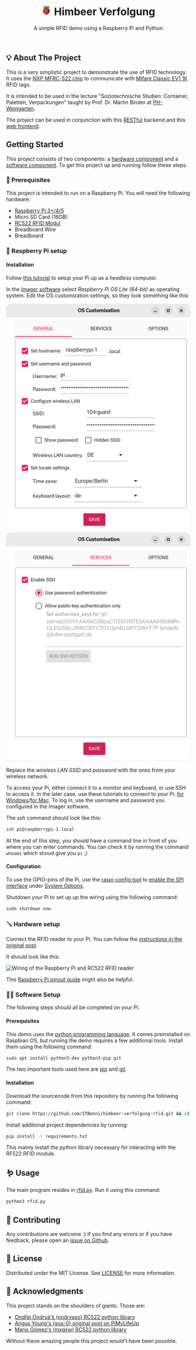 <div align="center">

# <img src="docs/raspberry-pi.svg" style="height: 1em; aspect-ratio: 1/1; " aria-hidden="true"> Himbeer Verfolgung

A simple RFID demo using a Raspberry Pi and Python

<br/>

</div>


## 💡 About The Project

This is a very simplistic project to demonstrate the use of RFID technology.
It uses the [NXP MFRC-522 chip](https://www.nxp.com/docs/en/data-sheet/MFRC522.pdf) to communicate with [Mifare Classic EV1 1K](https://www.nxp.com/docs/en/data-sheet/MF1S50YYX_V1.pdf) RFID tags. 

It is intended to be used in the lecture "Soziotechnische Studien: Container, Paletten, Verpackungen" taught by Prof. Dr. Martin Binder at [PH-Weingarten](https://technik.ph-weingarten.de/das-fach/das-fach/).

The project can be used in conjunction with this [RESTful](https://github.com/ITBenni/himbeer-verfolgung-api) backend and this [web frontend](https://github.com/ITBenni/himbeer-verfolgung-frontend). 


## Getting Started

This project consists of two components: a [hardware component](#raspberry-pi-setup) and a [software component](#software-setup).
To get this project up and running follow these steps.

### 🛒 Prerequisites

This project is intended to run on a Raspberry Pi.
You will need the following hardware: 

- [Raspberry Pi 3+/4/5](https://www.berrybase.de/en/raspberry-pi-4-computer-modell-b-4gb-ram)
- Micro SD Card (16GB)
- [RC522 RFID Modul](https://www.reichelt.de/entwicklerboards-rfid-modul-nxp-mfrc-522-debo-rfid-rc522-p192147.html)
- Breadboard Wire
- Breadboard


### 🥧 Raspberry Pi setup

#### Installation

Follow [this tutorial](https://www.raspberrypi.com/documentation/computers/getting-started.html) to setup your Pi up as a *headless* computer.

In the [Imager software](https://www.raspberrypi.com/software/) select *Raspberry Pi OS Lite (64-bit)* as operating system.
Edit the OS customization settings, so they look something like this:

![](docs/raspberry-setup-1.png)
![](docs/raspberry-setup-2.png)

Replace the *wireless LAN SSID* and *password* with the ones from your wireless network.

To access your Pi, either connect it to a monitor and keyboard, or use SSH to access it. 
In the later case, use these tutorials to connect to your Pi: [for Windows](https://www.raspberrypi.com/documentation/computers/remote-access.html#secure-shell-from-windows-10)/[for Mac](https://www.raspberrypi.com/documentation/computers/remote-access.html#secure-shell-from-linux-or-mac-os). 
To log in, use the username and password you configured in the Imager software. 

The ssh command should look like this:

```sh
ssh pi@raspberrypi-1.local
```

At the end of this step, you should have a command line in front of you where you can enter commands. 
You can check it by running the command `whoami` which shoud give you `pi` ;)


#### Configuration

To use the GPIO-pins of the Pi, use the [raspi-config tool](https://www.raspberrypi.com/documentation/computers/configuration.html#raspi-config) to [enable the SPI interface](https://www.raspberrypi.com/documentation/computers/configuration.html#spi) under [System Options](https://www.raspberrypi.com/documentation/computers/configuration.html#system-options). 

Shutdown your Pi to set up up the wiring using the following command:

```sh
sudo shutdown now
```


### 🪛 Hardware setup

Connect the RFID reader to your Pi. 
You can follow the [instructions in the original post](https://pimylifeup.com/raspberry-pi-rfid-rc522/#wiring-the-rfid-rc522).

It should look like this: 

![Wiring of the Raspberry Pi and RC522 RFID reader](https://pimylifeup.com/wp-content/uploads/2017/10/RFID-Fritz-v2.png)

This [Raspberry Pi pinout guide](https://pinout.xyz) might also be helpful. 

### 🧑‍💻 Software Setup

The following steps should all be completed on your Pi.

#### Prerequisites

This demo uses the [python programming language](https://docs.python.org/3/tutorial/index.html). 
It comes preinstalled on Raspbian OS, but running the demo requires a few additional tools. 
Install them using the following command: 

```sh
sudo apt install python3-dev python3-pip git
```

The two important tools used here are [pip](https://pip.pypa.io/en/stable/) and [git](https://git-scm.com/video/what-is-version-control). 

#### Installation

Download the sourcecode from this repository by running the following command:

```sh
git clone https://github.com/ITBenni/himbeer-verfolgung-rfid.git && cd himbeer-verfolgung-rfid
```

Install additional project dependencies by running:

```sh
pip install -r requirements.txt
```

This mainly install the python library necessary for interacting with the RF522 RFID module. 


## 🪱 Usage

The main program resides in [rfid.py](/rfid.py).
Run it using this command:

```sh
python3 rfid.py
```


## 🤝 Contributing

Any contributions are welcome :)
If you find any errors or if you have feedback, please open an [issue on Github](https://github.com/ITBenni/himbeer-verfolgung-rfid/issues).



## 📜 License

Distributed under the MIT License. See [LICENSE](LICENSE) for more information.


## 🙏 Acknowledgments

This project stands on the shoulders of giants. Those are: 

- [Ondřej Ondryá'š (ondryaso) RC522 python library](https://github.com/ondryaso/pi-rc522)
- [Angus Young's (gus-0) original post on PiMyLifeUp](https://pimylifeup.com/raspberry-pi-rfid-rc522/#wiring-the-rfid-rc522)
- [Mario Gómez's (mxgxw) RC522 python library](https://github.com/mxgxw/MFRC522-python)

Without these amazing people this project would't have been possible. 